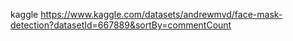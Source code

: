 kaggle
https://www.kaggle.com/datasets/andrewmvd/face-mask-detection?datasetId=667889&sortBy=commentCount